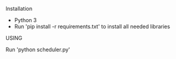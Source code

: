 Installation

- Python 3
- Run 'pip install -r requirements.txt' to install all needed libraries

USING

Run 'python scheduler.py'
